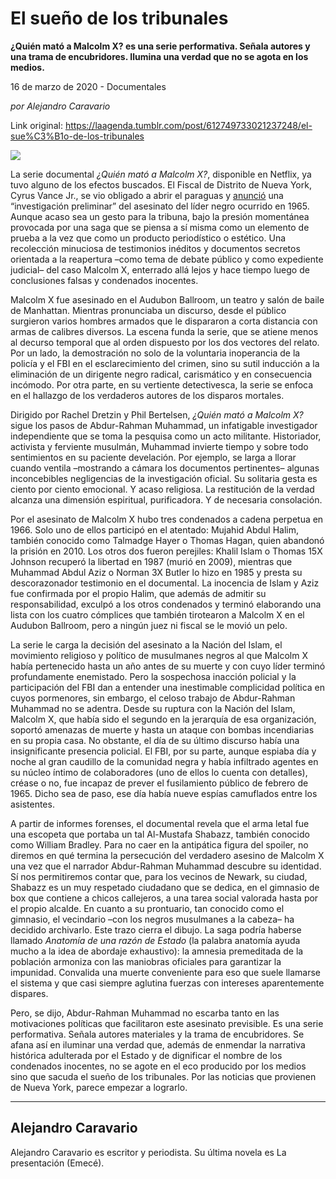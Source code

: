# El sueño de los tribunales

**¿Quién mató a Malcolm X? es una serie performativa. Señala autores y una trama de encubridores. Ilumina una verdad que no se agota en los medios.**

16 de marzo de 2020 - Documentales

_por Alejandro Caravario_

Link original: https://laagenda.tumblr.com/post/612749733021237248/el-sue%C3%B1o-de-los-tribunales

![](https://64.media.tumblr.com/8e3260dae20b2d1f8c12451e8852ac70/76da547fc9723724-b6/s500x750/23e84446e89e7d771b1322465f948f214c3c9d86.jpg)

La serie documental *¿Quién mató a Malcolm X?*, disponible en Netflix, ya tuvo alguno de los efectos buscados. El Fiscal de Distrito de Nueva York, Cyrus Vance Jr., se vio obligado a abrir el paraguas y [anunció](https://www.pagina12.com.ar/248860-revisan-la-causa-de-malcolm-x-por-una-serie-de-netflix) una “investigación preliminar” del asesinato del líder negro ocurrido en 1965. Aunque acaso sea un gesto para la tribuna, bajo la presión momentánea provocada por una saga que se piensa a sí misma como un elemento de prueba a la vez que como un producto periodístico o estético. Una recolección minuciosa de testimonios inéditos y documentos secretos orientada a la reapertura –como tema de debate público y como expediente judicial– del caso Malcolm X, enterrado allá lejos y hace tiempo luego de conclusiones falsas y condenados inocentes. 

Malcolm X fue asesinado en el Audubon Ballroom, un teatro y salón de baile de Manhattan. Mientras pronunciaba un discurso, desde el público surgieron varios hombres armados que le dispararon a corta distancia con armas de calibres diversos. La escena funda la serie, que se atiene menos al decurso temporal que al orden dispuesto por los dos vectores del relato. Por un lado, la demostración no solo de la voluntaria inoperancia de la policía y el FBI en el esclarecimiento del crimen, sino su sutil inducción a la eliminación de un dirigente negro radical, carismático y en consecuencia incómodo. Por otra parte, en su vertiente detectivesca, la serie se enfoca en el hallazgo de los verdaderos autores de los disparos mortales. 

Dirigido por Rachel Dretzin y Phil Bertelsen, *¿Quién mató a Malcolm X?* sigue los pasos de Abdur-Rahman Muhammad, un infatigable investigador independiente que se toma la pesquisa como un acto militante. Historiador, activista y ferviente musulmán, Muhammad invierte tiempo y sobre todo sentimientos en su paciente develación. Por ejemplo, se larga a llorar cuando ventila –mostrando a cámara los documentos pertinentes– algunas inconcebibles negligencias de la investigación oficial. Su solitaria gesta es ciento por ciento emocional. Y acaso religiosa. La restitución de la verdad alcanza una dimensión espiritual, purificadora. Y de necesaria consolación.   

Por el asesinato de Malcolm X hubo tres condenados a cadena perpetua en 1966. Solo uno de ellos participó en el atentado: Mujahid Abdul Halim, también conocido como Talmadge Hayer o Thomas Hagan, quien abandonó la prisión en 2010. Los otros dos fueron perejiles: Khalil Islam o Thomas 15X Johnson recuperó la libertad en 1987 (murió en 2009), mientras que Muhammad Abdul Aziz o Norman 3X Butler lo hizo en 1985 y presta su descorazonador testimonio en el documental. La inocencia de Islam y Aziz fue confirmada por el propio Halim, que además de admitir su responsabilidad, exculpó a los otros condenados y terminó elaborando una lista con los cuatro cómplices que también tirotearon a Malcolm X en el Audubon Ballroom, pero a ningún juez ni fiscal se le movió un pelo.      



La serie le carga la decisión del asesinato a la Nación del Islam, el movimiento religioso y político de musulmanes negros al que Malcolm X había pertenecido hasta un año antes de su muerte y con cuyo líder terminó profundamente enemistado. Pero la sospechosa inacción policial y la participación del FBI dan a entender una inestimable complicidad política en cuyos pormenores, sin embargo, el celoso trabajo de Abdur-Rahman Muhammad no se adentra. Desde su ruptura con la Nación del Islam, Malcolm X, que había sido el segundo en la jerarquía de esa organización, soportó amenazas de muerte y hasta un ataque con bombas incendiarias en su propia casa. No obstante, el día de su último discurso había una insignificante presencia policial. El FBI, por su parte, aunque espiaba día y noche al gran caudillo de la comunidad negra y había infiltrado agentes en su núcleo íntimo de colaboradores (uno de ellos lo cuenta con detalles), créase o no, fue incapaz de prever el fusilamiento público de febrero de 1965. Dicho sea de paso, ese día había nueve espías camuflados entre los asistentes.  

A partir de informes forenses, el documental revela que el arma letal fue una escopeta que portaba un tal Al-Mustafa Shabazz, también conocido como William Bradley. Para no caer en la antipática figura del spoiler, no diremos en qué termina la persecución del verdadero asesino de Malcolm X una vez que el narrador Abdur-Rahman Muhammad descubre su identidad. Sí nos permitiremos contar que, para los vecinos de Newark, su ciudad, Shabazz es un muy respetado ciudadano que se dedica, en el gimnasio de box que contiene a chicos callejeros, a una tarea social valorada hasta por el propio alcalde. En cuanto a su prontuario, tan conocido como el gimnasio, el vecindario –con los negros musulmanes a la cabeza– ha decidido archivarlo. Este trazo cierra el dibujo. La saga podría haberse llamado *Anatomía de una razón de Estado* (la palabra anatomía ayuda mucho a la idea de abordaje exhaustivo): la amnesia premeditada de la población armoniza con las maniobras oficiales para garantizar la impunidad. Convalida una muerte conveniente para eso que suele llamarse el sistema y que casi siempre aglutina fuerzas con intereses aparentemente dispares.

Pero, se dijo, Abdur-Rahman Muhammad no escarba tanto en las motivaciones políticas que facilitaron este asesinato previsible. Es una serie performativa. Señala autores materiales y la trama de encubridores. Se afana así en iluminar una verdad que, además de enmendar la narrativa histórica adulterada por el Estado y de dignificar el nombre de los condenados inocentes, no se agote en el eco producido por los medios sino que sacuda el sueño de los tribunales. Por las noticias que provienen de Nueva York, parece empezar a lograrlo.



---

Alejandro Caravario
-------------------

Alejandro Caravario es escritor y periodista. Su última novela es La presentación (Emecé).


